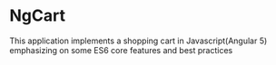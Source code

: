 # NgCart
This application implements a shopping cart in Javascript(Angular 5) emphasizing on some ES6 core features and best practices
